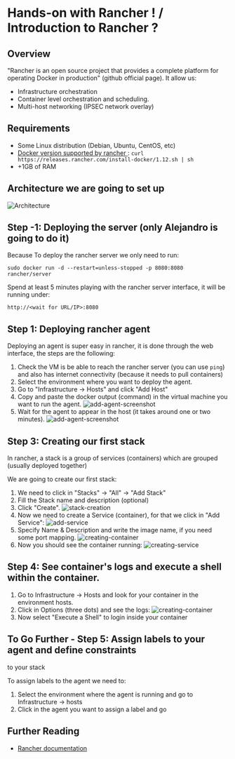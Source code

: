 
# Hands-on with Rancher ! / Introduction to Rancher ?
## Overview

"Rancher is an open source project that provides a complete platform for
operating Docker in production" (github official page). It allow us:

- Infrastructure orchestration
- Container level orchestration and scheduling.
- Multi-host networking (IPSEC network overlay)

## Requirements

- Some Linux distribution (Debian, Ubuntu, CentOS, etc)
- [Docker version supported by rancher ](http://docs.rancher.com/rancher/v1.3/en/hosts/#supported-docker-versions): ```curl https://releases.rancher.com/install-docker/1.12.sh | sh```
- +1GB of RAM

## Architecture we are going to set up

![Architecture](images/forest-rancher-meetup.png)

## Step -1: Deploying the server (only Alejandro is going to do it)

Because To deploy the rancher server we only need to run:

```sudo docker run -d --restart=unless-stopped -p 8080:8080 rancher/server```

Spend at least 5 minutes playing with the rancher server interface, it will be
running under:

```http://<wait for URL/IP>:8080```

## Step 1: Deploying rancher agent

Deploying an agent is super easy in rancher, it is done through the web
interface, the steps are the following:

1. Check the VM is be able to reach the rancher server (you can use ```ping```)
   and also has internet connectivity (because it needs to pull containers)
1. Select the environment where you want to deploy the agent.
2. Go to "Infrastructure -> Hosts" and click "Add Host"
3. Copy and paste the docker output (command) in the virtual machine you want to
run the agent. ![add-agent-screenshot](images/add-agent.png)
4. Wait for the agent to appear in the host (it takes around one or two minutes). ![add-agent-screenshot](images/agent-added.png)

## Step 3: Creating our first stack

In rancher, a stack is a group of services (containers) which are grouped (usually
  deployed together)

We are going to create our first stack:

1. We need to click in "Stacks" -> "All" -> "Add Stack"
2. Fill the Stack name and description (optional)
3. Click "Create". ![stack-creation](images/create-stack.png)
4. Now we need to create a Service (container), for that we click in "Add Service": ![add-service](images/add-service.png)
5. Specify Name & Description and write the image name, if you need some port mapping. ![creating-container](images/creating-service.png)
6. Now you should see the container running: ![creating-service](images/container-hello-world.png)


## Step 4: See container's logs and execute a shell within the container.

1. Go to Infrastructure -> Hosts and look for your container in the environment hosts.
2. Click in Options (three dots) and see the logs: ![creating-container](images/going-to-shell.png)
3. Now select "Execute a Shell" to login inside your container

## To Go Further - Step 5: Assign labels to your agent and define constraints
to your stack

To assign labels to the agent we need to:

1. Select the environment where the agent is running and go to Infrastructure -> hosts
2. Click in the agent you want to assign a label and go

## Further Reading

- [Rancher documentation](http://docs.rancher.com/)
